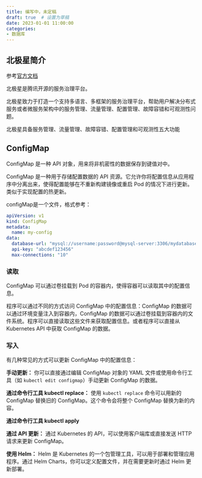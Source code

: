 ```yaml
---
title: 编写中，未定稿
draft: true  # 设置为草稿
date: 2023-01-01 11:00:00
categories:
- 数据库
---
```

## 北极星简介

参考[官方文档](https://polarismesh.cn/docs/%E5%8C%97%E6%9E%81%E6%98%9F%E6%98%AF%E4%BB%80%E4%B9%88/%E7%AE%80%E4%BB%8B/)

北极星是腾讯开源的服务治理平台。

北极星致力于打造一个支持多语言、多框架的服务治理平台，帮助用户解决分布式服务或者微服务架构中的服务管理、流量管理、配置管理、故障容错和可观测性问题。

北极星具备服务管理、流量管理、故障容错、配置管理和可观测性五大功能



## ConfigMap

ConfigMap 是一种 API 对象，用来将非机密性的数据保存到键值对中。

ConfigMap 是一种用于存储配置数据的 API 资源。它允许你将配置信息从应用程序中分离出来，使得配置能够在不重新构建镜像或重启 Pod 的情况下进行更新。类似于实现配置的热更新。

configMap是一个文件，格式参考：

```yml
apiVersion: v1
kind: ConfigMap
metadata:
  name: my-config
data:
  database-url: "mysql://username:password@mysql-server:3306/mydatabase"
  api-key: "abcdef123456"
  max-connections: "10"
```

### 读取

ConfigMap 可以通过卷挂载到 Pod 的容器内，使得容器可以读取其中的配置信息。

程序可以通过不同的方式访问 ConfigMap 中的配置信息：ConfigMap 的数据可以通过环境变量注入到容器内，ConfigMap 的数据可以通过卷挂载到容器内的文件系统。程序可以直接读取这些文件来获取配置信息。或者程序可以直接从 Kubernetes API 中获取 ConfigMap 的数据。

### 写入

有几种常见的方式可以更新 ConfigMap 中的配置信息：

**手动更新：** 你可以直接通过编辑 ConfigMap 对象的 YAML 文件或使用命令行工具（如 `kubectl edit configmap`）手动更新 ConfigMap 的数据。

**通过命令行工具 kubectl replace：** 使用 `kubectl replace` 命令可以用新的 ConfigMap 替换旧的 ConfigMap。这个命令会将整个 ConfigMap 替换为新的内容。

**通过命令行工具 kubectl apply**

**通过 API 更新：** 通过 Kubernetes 的 API，可以使用客户端库或直接发送 HTTP 请求来更新 ConfigMap。

**使用 Helm：** Helm 是 Kubernetes 的一个包管理工具，可以用于部署和管理应用程序。通过 Helm Charts，你可以定义配置文件，并在需要更新时通过 Helm 更新部署。

